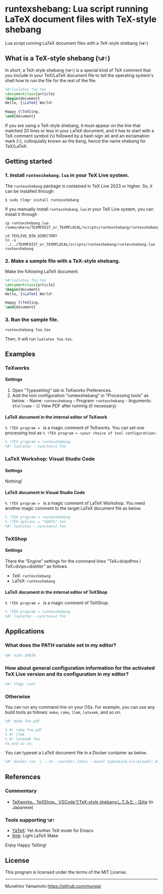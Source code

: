 # runtexshebang: Lua script running LaTeX document files with TeX-style shebang

Lua script running LaTeX document files with a TeX-style shebang (`%#!`)

## What is a TeX-style shebang (`%#!`)

In short, a TeX-style shebang (`%#!`) is a special kind of TeX comment 
that you include in your TeX/LaTeX document file to tell the operating system's 
shell how to run the file for the rest of the file: 

``` latex
%#!lualatex foo.tex
\documentclass{article}
\begin{document}
Hello, {\LaTeX} World!

Happy {\TeX}ing.
\end{document}
```

If you are using a TeX-style shebang, it must appear on the line that 
matched 20 lines or less in your LaTeX document, and it has to start with 
a TeX comment symbol (`%`) followed by a hash sign (`#`) and an exclamation mark (`!`), 
colloquially known as the bang, hence the name shebang for TeX/LaTeX. 


## Getting started

### 1. Install `runtexshebang.lua` in your TeX Live system.

The `runtexshebang` package is contained in TeX Live 2023 or higher. 
So, it can be installed through 

``` shell
$ sudo tlmgr install runtexshebang
```

If you manually install `runtexshebang.lua` in your TeX Live system, you can install it through

``` shell
cp runtexshebang.lua /some/where/TEXMFDIST_or_TEXMFLOCAL/scripts/runtexshebang/runtexshebang.lua

cd TEXLIVE_BIN_DIRECTORY
ln -s ../../TEXMFDIST_or_TEXMFLOCAL/scripts/runtexshebang/runtexshebang.lua runtexshebang
```

### 2. Make a sample file with a TeX-style shebang.

Make the following LaTeX document. 

``` latex
%#!lualatex foo.tex
\documentclass{article}
\begin{document}
Hello, {\LaTeX} World!

Happy {\TeX}ing.
\end{document}
```

### 3. Run the sample file.

``` shell
runtexshebang foo.tex
```

Then, it will run `lualatex foo.tex`.


## Examples

### TeXworks

#### Settings

1. Open "Typesetting" tab in TeXworks Preferences.
2. Add the tool configuration "runtexshebang" in "Processing tools" as below.
        - Name: `runtexshebang`
        - Program: `runtexshebang`
        - Arguments: `$fullname`
        - ☑ View PDF after running (if necessary)

#### LaTeX document in the internal editor of TeXwork

`% !TEX program = ` is a magic comment of TeXworks.
You can set one processing tool as 
`% !TEX program = <your choice of tool configuration>`.

``` latex
% !TEX program = runtexshebang
%#! lualatex --synctex=1 foo
```


### LaTeX Workshop: Visual Studio Code

#### Settings

Nothing!

#### LaTeX document in Visual Studio Code

`% !TEX program = ` is a magic comment of LaTeX Workshop.
You need another magic comment to the target LaTeX document file as below. 

``` latex
% !TEX program = runtexshebang
% !TEX options = "%DOC%".tex
%#! lualatex --synctex=1 foo
```


### TeXShop

#### Settings

There the “Engine” settings for the command lines "TeX+dvipdfmx / TeX+dvips+distiller" as follows. 

* TeX: `runtexshebang`
* LaTeX: `runtexshebang`

#### LaTeX document in the internal editor of TeXShop

`% !TEX program = ` is a magic comment of TeXShop.

``` latex
% !TEX program = runtexshebang
%#! lualatex --synctex=1 foo
```


## Applications

### What does the PATH variable set in my editor?

``` latex
%#! echo $PATH
```

### How about general configuration information for the activated TeX Live version and its configuration in my editor?

``` latex
%#! tlmgr conf
```

### Otherwise

You can run any command line on your OSs.
For example, you can use any build tools as follows: 
`make`, `rake`, `llmk`, `latexmk`, and so on.

``` latex
%#! make foo.pdf

% #! rake foo.pdf
% #! llmk
% #! latexmk foo
%% and so on.
```

You can typeset a LaTeX document file in a Docker container as below. 

``` latex
%#! docker run -i --rm --workdir /data --mount type=bind,src=$(pwd)/,dst=/data/   bar/foo     lualatex foo
```


## References

### Commentary

* [TeXworks、TeXShop、VSCodeでTeX-style shebangしてみた - Qiita](https://qiita.com/munepi/items/a30c68133cfffbf4d189) (in Japanese)

### Tools supporting `%#!`

* [YaTeX](https://www.yatex.org/): Yet Another TeX mode for Emacs
* [llmk](https://github.com/wtsnjp/llmk): Light LaTeX Make



Enjoy Happy TeXing!


## License

This program is licensed under the terms of the MIT License.

--------------------

Munehiro Yamamoto
https://github.com/munepi
